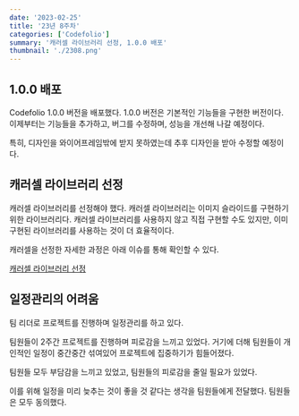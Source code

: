 ```yaml
---
date: '2023-02-25'
title: '23년 8주차'
categories: ['Codefolio']
summary: '캐러셀 라이브러리 선정, 1.0.0 배포'
thumbnail: './2308.png'
---
```


## 1.0.0 배포

Codefolio 1.0.0 버전을 배포했다. 1.0.0 버전은 기본적인 기능들을 구현한 버전이다. 이제부터는 기능들을 추가하고, 버그를 수정하며, 성능을 개선해 나갈 예정이다.

특히, 디자인을 와이어프레임밖에 받지 못하였는데 추후 디자인을 받아 수정할 예정이다.

## 캐러셀 라이브러리 선정

캐러셀 라이브러리를 선정해야 했다. 캐러셀 라이브러리는 이미지 슬라이드를 구현하기 위한 라이브러리다. 캐러셀 라이브러리를 사용하지 않고 직접 구현할 수도 있지만, 이미 구현된 라이브러리를 사용하는 것이 더 효율적이다.

캐러셀을 선정한 자세한 과정은 아래 이슈를 통해 확인할 수 있다.

[캐러셀 라이브러리 선정](https://github.com/react-challengers/Codefolio/issues/44)

## 일정관리의 어려움

팀 리더로 프로젝트를 진행하며 일정관리를 하고 있다.

팀원들이 2주간 프로젝트를 진행하며 피로감을 느끼고 있었다. 거기에 더해 팀원들이 개인적인 일정이 중간중간 섞여있어 프로젝트에 집중하기가 힘들어졌다.

팀원들 모두 부담감을 느끼고 있었고, 팀원들의 피로감을 줄일 필요가 있었다.

이를 위해 일정을 미리 늦추는 것이 좋을 것 같다는 생각을 팀원들에게 전달했다. 팀원들은 모두 동의했다.
